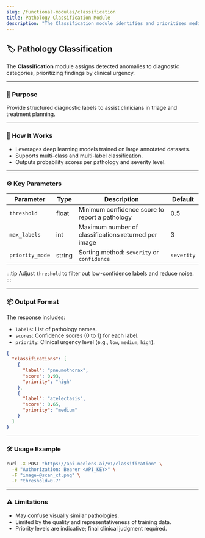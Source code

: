 ```yaml
---
slug: /functional-modules/classification
title: Pathology Classification Module
description: "The Classification module identifies and prioritizes medical pathologies from images, delivering confidence-scored diagnostic labels to support clinical decisions."
---
```


## 🏷️ Pathology Classification

The **Classification** module assigns detected anomalies to diagnostic categories, prioritizing findings by clinical urgency.

---

### 🎯 Purpose

Provide structured diagnostic labels to assist clinicians in triage and treatment planning.

---

### 🧠 How It Works

- Leverages deep learning models trained on large annotated datasets.
- Supports multi-class and multi-label classification.
- Outputs probability scores per pathology and severity level.

---

### ⚙️ Key Parameters

| Parameter      | Type    | Description                                            | Default  |
|----------------|---------|--------------------------------------------------------|----------|
| `threshold`    | float   | Minimum confidence score to report a pathology         | 0.5      |
| `max_labels`   | int     | Maximum number of classifications returned per image   | 3        |
| `priority_mode`| string  | Sorting method: `severity` or `confidence`              | `severity`|

:::tip
Adjust `threshold` to filter out low-confidence labels and reduce noise.
:::

---

### 📦 Output Format

The response includes:

- `labels`: List of pathology names.
- `scores`: Confidence scores (0 to 1) for each label.
- `priority`: Clinical urgency level (e.g., `low`, `medium`, `high`).

```json
{
  "classifications": [
    {
      "label": "pneumothorax",
      "score": 0.93,
      "priority": "high"
    },
    {
      "label": "atelectasis",
      "score": 0.65,
      "priority": "medium"
    }
  ]
}
```

---

### 🛠️ Usage Example

```bash
curl -X POST "https://api.neolens.ai/v1/classification" \
  -H "Authorization: Bearer <API_KEY>" \
  -F "image=@scan_ct.png" \
  -F "threshold=0.7"
```

---

### ⚠️ Limitations

- May confuse visually similar pathologies.
- Limited by the quality and representativeness of training data.
- Priority levels are indicative; final clinical judgment required.
